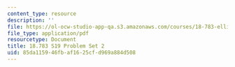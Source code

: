 ```yaml
---
content_type: resource
description: ''
file: https://ol-ocw-studio-app-qa.s3.amazonaws.com/courses/18-783-elliptic-curves-spring-2019/85da115946fbaf1625cfd969a884d508_MIT18_783S19_pset2.pdf
file_type: application/pdf
resourcetype: Document
title: 18.783 S19 Problem Set 2
uid: 85da1159-46fb-af16-25cf-d969a884d508
---
```

